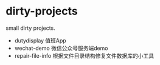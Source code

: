 # dirty-projects
small dirty projects.
- dutydisplay 值班App
- wechat-demo 微信公众号服务端demo
- repair-file-info 根据文件目录结构修复文件数据库的小工具
